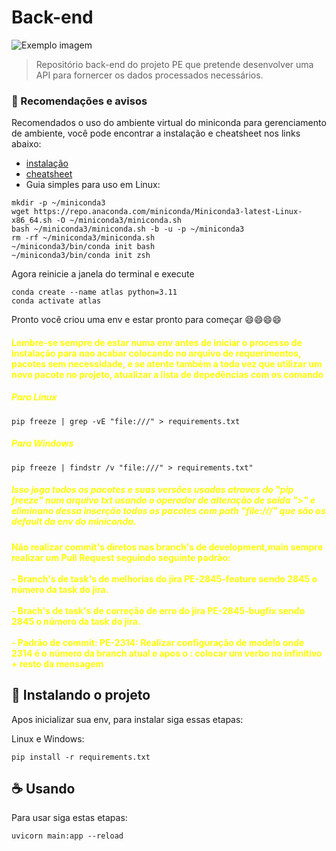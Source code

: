 
# Back-end 

<img src="https://raw.githubusercontent.com/MicaelliMedeiros/micaellimedeiros/master/image/computer-illustration.png" alt="Exemplo imagem">

> Repositório back-end do projeto PE que pretende desenvolver uma API para fornercer os dados processados necessários.

### 📀 Recomendações e avisos

Recomendados o uso do ambiente virtual do miniconda para gerenciamento de ambiente, você pode encontrar a instalação e cheatsheet nos links abaixo:
- [instalação](https://docs.anaconda.com/free/miniconda/#quick-command-line-install)
- [cheatsheet](https://docs.conda.io/projects/conda/en/4.6.0/_downloads/52a95608c49671267e40c689e0bc00ca/conda-cheatsheet.pdf)
- Guia simples para uso em Linux:
```
mkdir -p ~/miniconda3
wget https://repo.anaconda.com/miniconda/Miniconda3-latest-Linux-x86_64.sh -O ~/miniconda3/miniconda.sh
bash ~/miniconda3/miniconda.sh -b -u -p ~/miniconda3
rm -rf ~/miniconda3/miniconda.sh
~/miniconda3/bin/conda init bash
~/miniconda3/bin/conda init zsh
```
Agora reinicie a janela do terminal e execute

```
conda create --name atlas python=3.11
conda activate atlas
```
Pronto você criou uma env e estar pronto para começar 😄😄😄😄

<h4 style="color: yellow;"> Lembre-se sempre de estar numa env antes de iniciar o processo de instalação para nao acabar colocando no arquivo de requerimentos, pacotes sem necessidade, e se atente também a toda vez que utilizar um novo pacote no projeto, atualizar a lista de depedências  com os comando</h4>
<h5 style="color: yellow;"> Para Linux</h5>

```
pip freeze | grep -vE "file:///" > requirements.txt
```

<h5 style="color: yellow;"> Para Windows</h5>

```
pip freeze | findstr /v "file:///" > requirements.txt"
```

<h5 style="color: yellow;"> Isso joga todos os pacotes e suas versões usadas atraves do "pip freeze" num arquivo txt usando o operador de alteração de saída ">"
e eliminano dessa inserção todos os pacotes com path "file:///" que são os default da env do miniconda. </h5>

<h4 style="color: yellow;"> Não realizar commit's diretos nas branch's de development,main sempre realizar um Pull Request seguindo seguinte padrão:<br/><br/>
    - Branch's de task's de melhorias do jira PE-2845-feature sendo 2845 o número da task do jira.<br/><br/>
    - Brach's de task's de correção de erro do jira PE-2845-bugfix sendo 2845 o número da task do jira.<br/><br/>
    - Padrão de commit: PE-2314: Realizar configuração de modelo onde 2314 é o número da branch atual e apos o : colocar um verbo no infinitivo + resto da mensagem


</h4>

## 🚀 Instalando  o projeto

Apos inicializar sua env, para instalar siga essas etapas:

Linux e Windows:


```
pip install -r requirements.txt
```


## ☕ Usando 

Para usar siga estas etapas:

```
uvicorn main:app --reload
```


